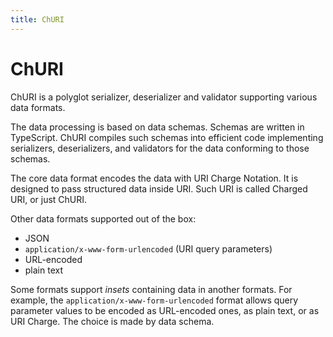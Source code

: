 ```yaml
---
title: ChURI
---
```


# ChURI

ChURI is a polyglot serializer, deserializer and validator supporting various data formats.

The data processing is based on data schemas. Schemas are written in TypeScript. ChURI compiles such schemas into
efficient code implementing serializers, deserializers, and validators for the data conforming to those schemas.

The core data format encodes the data with URI Charge Notation. It is designed to pass structured data inside URI.
Such URI is called Charged URI, or just ChURI.

Other data formats supported out of the box:

- JSON
- `application/x-www-form-urlencoded` (URI query parameters)
- URL-encoded
- plain text

Some formats support _insets_ containing data in another formats. For example, the `application/x-www-form-urlencoded`
format allows query parameter values to be encoded as URL-encoded ones, as plain text, or as URI Charge. The choice
is made by data schema.
